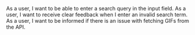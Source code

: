 As a user, I want to be able to enter a search query in the input field.
As a user, I want to receive clear feedback when I enter an invalid search term.
As a user, I want to be informed if there is an issue with fetching GIFs from the API.
